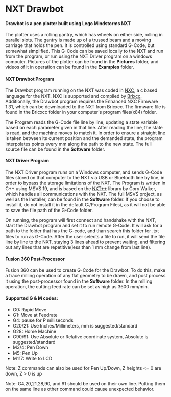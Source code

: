 # NXT Drawbot
#### Drawbot is a pen plotter built using Lego Mindstorms NXT

The plotter uses a rolling gantry, which has wheels on either side, rolling in parallel slots. The gantry is made up of a trussed beam and a moving carriage that holds the pen. It is controlled using standard G-Code, but somewhat simplified. This G-Code can be saved locally to the NXT and run from the program, or run using the NXT Driver program on a windows computer. Pictures of the plotter can be found in the **Pictures** folder, and videos of it in operation can be found in the **Examples** folder.

#### NXT Drawbot Program
The Drawbot program running on the NXT was coded in [NXC](bricxcc.sourceforge.net/nbc/), a c based language for the NXT. NXC is supported and compiled by [Brixcc](bricxcc.sourceforge.net). Additionally, the Drawbot program requires the Enhanced NXC Firmware 1.31, which can be downloaded to the NXT from Bricxcc. The firmware file is found in the Bricxcc folder in your computer's program files(x84) folder.

The Program reads the G-Code file line by line, updating a state variable based on each parameter given in that line. After reading the line, the state is read, and the machine moves to match it. In order to ensure a straight line is taken between its current position and the demanded state, the program interpolates points every mm along the path to the new state. The full source file can be found in the **Software** folder.

#### NXT Driver Program
The NXT Driver program runs on a Windows computer, and sends G-Code files stored on that computer to the NXT via USB or Bluetooth line by line, in order to bypass the storage limitations of the NXT. The Program is written in C++ using MSVS 19, and is based on the [NXT++](https://github.com/corywalker/nxt-plus-plus) library by Cory Walker, which handles all communications with the NXT. The full MSVS project, as well as the Installer, can be found in the **Software** folder. If you choose to install it, do not install it in the default C:/Program Files/, as it will not be able to save the file path of the G-Code folder.

On running, the program will first connect and handshake with the NXT, start the Drawbot program and set it to run remote G-Code. It will ask for a path to the folder that has the G-code, and than search this folder for .txt files to run as G-Code. After the user selects a file to run, it will send the file line by line to the NXT, staying 3 lines ahead to prevent waiting, and filtering out any lines that are repetitive(less than 1 mm change from last line).

#### Fusion 360 Post-Processor
Fusion 360 can be used to create G-Code for the Drawbot. To do this, make a trace milling operation of any flat geometry to be drawn, and post process it using the post-processor found in the **Software** folder. In the milling operation, the cutting feed rate can be set as high as 3600 mm/min.

#### Supported G & M codes:
- G0:     Rapid Move
- G1:     Move at Feedrate
- G4:     pause for P milliseconds
- G20/21: Use Inches/Millimeters, mm is suggested/standard
- G28:    Home Machine
- G90/91: Use Absolute or Relative coordinate system, Absolute is suggested/standard
- M3/4:   Pen Down
- M5:     Pen Up
- M117:   Write to LCD

Note: Z commands can also be used for Pen Up/Down, Z heights <= 0 are down, Z > 0 is up

Note: G4,20,21,28,90, and 91 should be used on their own line. Putting them on the same line as other command could cause unexpected behavior.
